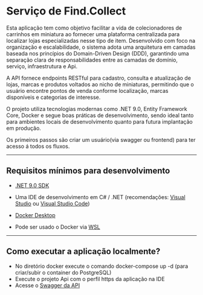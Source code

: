 # Serviço de Find.Collect

Esta aplicação tem como objetivo facilitar a vida de colecionadores de carrinhos em miniatura ao fornecer uma plataforma centralizada para localizar lojas especializadas nesse tipo de item. Desenvolvido com foco na organização e escalabilidade, o sistema adota uma arquitetura em camadas baseada nos princípios do Domain-Driven Design (DDD), garantindo uma separação clara de responsabilidades entre as camadas de domínio, serviço, infraestrutura e Api.

A API fornece endpoints RESTful para cadastro, consulta e atualização de lojas, marcas e produtos voltados ao nicho de miniaturas, permitindo que o usuário encontre pontos de venda conforme localização, marcas disponíveis e categorias de interesse.

O projeto utiliza tecnologias modernas como .NET 9.0, Entity Framework Core, Docker e segue boas práticas de desenvolvimento, sendo ideal tanto para ambientes locais de desenvolvimento quanto para futura implantação em produção.

Os primeiros passos são criar um usuário(via swagger ou frontend) para ter acesso á todos os fluxos.

---

## Requisitos mínimos para desenvolvimento

- [.NET 9.0 SDK](https://dotnet.microsoft.com/download/dotnet/9.0)
  
- Uma IDE de desenvolvimento em C# / .NET (recomendações: [Visual Studio](https://visualstudio.microsoft.com/pt-br/vs/) ou [Visual Studio Code](https://code.visualstudio.com/))
  
- [Docker Desktop](https://www.docker.com/products/docker-desktop)
  
- Pode ser usado o Docker via [WSL](https://docs.docker.com/desktop/features/wsl/)

---

## Como executar a aplicação localmente?

* No diretório docker execute o comando docker-compose up -d (para criar/subir o container do PostgreSQL)
* Execute o projeto Api com o perfil https da aplicação na IDE
* Acesse o [Swagger da API](https://localhost:7240/swagger/index.html)
